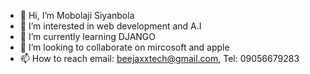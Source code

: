 - 👋 Hi, I’m Mobolaji Siyanbola
- 👀 I’m interested in web development and A.I
- 🌱 I’m currently learning DJANGO
- 💞️ I’m looking to collaborate on mircosoft and apple
- 📫 How to reach email: beejaxxtech@gmail.com, Tel: 09056679283

<!---
mobolaji20/mobolaji20 is a ✨ special ✨ repository because its `README.md` (this file) appears on your GitHub profile.
You can click the Preview link to take a look at your changes.
--->
